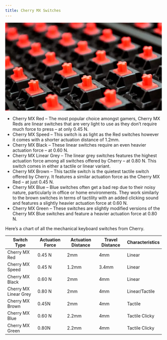 ```yaml
---
title: Cherry MX Switches
---
```


![](./cherry-mx-switches.png ':size=700px')

* Cherry MX Red – The most popular choice amongst gamers, Cherry MX Reds are linear switches that are very light to use as they don’t require much force to press – at only 0.45 N.
* Cherry MX Speed – This switch is as light as the Red switches however it comes with a shorter actuation distance of 1.2mm.
* Cherry MX Black – These linear switches require an even heavier actuation force – at 0.60 N.
* Cherry MX Linear Grey – The linear grey switches features the highest actuation force among all switches offered by Cherry – at 0.80 N. This switch comes in either a tactile or linear variant.
* Cherry MX Brown – This tactile switch is the quietest tactile switch offered by Cherry. It features a similar actuation force as the Cherry MX Red – at just 0.45 N.
* Cherry MX Blue – Blue switches often get a bad rep due to their noisy nature, particularly in office or home environments. They work similarly to the brown switches in terms of tactility with an added clicking sound and features a slightly heavier actuation force at 0.60 N.
* Cherry MX Green – These switches are slightly modified versions of the Cherry MX Blue switches and feature a heavier actuation force at 0.80 N.

Here’s a chart of all the mechanical keyboard switches from Cherry.

| Switch Type           | Actuation Force | Actuation Distance | Travel Distance | Characteristics |
|-----------------------|-----------------|--------------------|-----------------|-----------------|
| Cherry MX Red         | 0.45 N          | 2mm                | 4mm             | Linear          |
| Cherry MX Speed       | 0.45 N          | 1.2mm              | 3.4mm           | Linear          |
| Cherry MX Black       | 0.60 N          | 2mm                | 4mm             | Linear          |
| Cherry MX Linear Grey | 0.80 N          | 2mm                | 4mm             | Linear/Tactile  |
| Cherry MX Brown       | 0.45N           | 2mm                | 4mm             | Tactile         |
| Cherry MX Blue        | 0.60 N          | 2.2mm              | 4mm             | Tactile Clicky  |
| Cherry MX Green       | 0.80N           | 2.2mm              | 4mm             | Tactile Clicky  |
